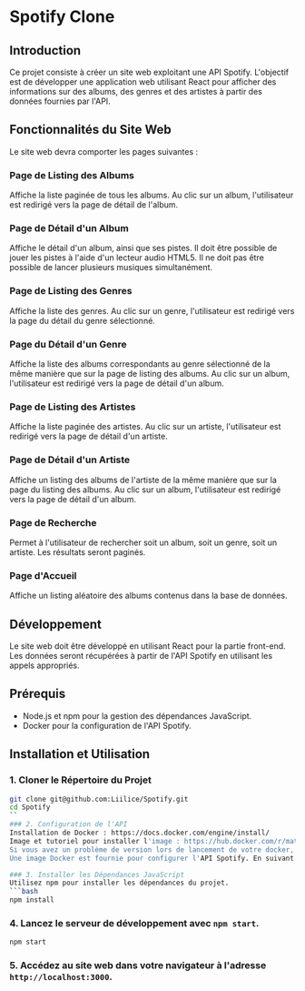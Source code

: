 # Spotify Clone

## Introduction
Ce projet consiste à créer un site web exploitant une API Spotify. L'objectif est de développer une application web utilisant React pour afficher des informations sur des albums, des genres et des artistes à partir des données fournies par l'API.

## Fonctionnalités du Site Web
Le site web devra comporter les pages suivantes :

### Page de Listing des Albums
Affiche la liste paginée de tous les albums. Au clic sur un album, l'utilisateur est redirigé vers la page de détail de l'album.

### Page de Détail d'un Album
Affiche le détail d'un album, ainsi que ses pistes. Il doit être possible de jouer les pistes à l'aide d'un lecteur audio HTML5. Il ne doit pas être possible de lancer plusieurs musiques simultanément.

### Page de Listing des Genres
Affiche la liste des genres. Au clic sur un genre, l'utilisateur est redirigé vers la page du détail du genre sélectionné.

### Page du Détail d'un Genre
Affiche la liste des albums correspondants au genre sélectionné de la même manière que sur la page de listing des albums. Au clic sur un album, l'utilisateur est redirigé vers la page de détail d'un album.

### Page de Listing des Artistes
Affiche la liste paginée des artistes. Au clic sur un artiste, l'utilisateur est redirigé vers la page de détail d'un artiste.

### Page de Détail d'un Artiste
Affiche un listing des albums de l'artiste de la même manière que sur la page du listing des albums. Au clic sur un album, l'utilisateur est redirigé vers la page de détail d'un album.

### Page de Recherche
Permet à l'utilisateur de rechercher soit un album, soit un genre, soit un artiste. Les résultats seront paginés.

### Page d'Accueil
Affiche un listing aléatoire des albums contenus dans la base de données.

## Développement
Le site web doit être développé en utilisant React pour la partie front-end. Les données seront récupérées à partir de l'API Spotify en utilisant les appels appropriés.

## Prérequis
- Node.js et npm pour la gestion des dépendances JavaScript.
- Docker pour la configuration de l'API Spotify.

## Installation et Utilisation

### 1. Cloner le Répertoire du Projet
```bash
git clone git@github.com:Liilice/Spotify.git
cd Spotify
``
### 2. Configuration de l'API 
Installation de Docker : https://docs.docker.com/engine/install/
Image et tutoriel pour installer l'image : https://hub.docker.com/r/matfire/spotitech
Si vous avez un problème de version lors de lancement de votre docker, ajoutez platform: linux/amd64 sous le champ "image:"
Une image Docker est fournie pour configurer l'API Spotify. En suivant les instructions du README, vous pouvez accéder à l'API à l'adresse `localhost:8000`.

### 3. Installer les Dépendances JavaScript
Utilisez npm pour installer les dépendances du projet.
```bash
npm install
```

### 4. Lancez le serveur de développement avec `npm start`.
```bash
npm start
```
### 5.  Accédez au site web dans votre navigateur à l'adresse `http://localhost:3000`.
